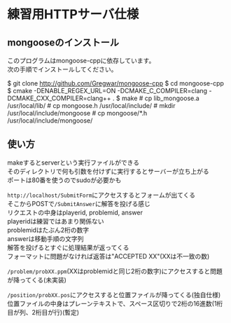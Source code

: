 # 練習用HTTPサーバ仕様

## mongooseのインストール
このプログラムはmongoose-cppに依存しています。  
次の手順でインストールしてください。  

$ git clone http://github.com/Gregwar/mongoose-cpp
    $ cd mongoose-cpp
    $ cmake -DENABLE_REGEX_URL=ON -DCMAKE_C_COMPILER=clang -DCMAKE_CXX_COMPILER=clang++ .
    $ make
    # cp lib_mongoose.a /usr/local/lib/
    # cp mongoose.h /usr/local/include/
    # mkdir /usr/local/include/mongoose
    # cp mongoose/*.h /usr/local/include/mongoose/

## 使い方
makeするとserverという実行ファイルができる  
そのディレクトリで何も引数を付けずに実行するとサーバーが立ち上がる  
ポートは80番を使うのでsudoが必要かも  

`http://localhost/SubmitForm`にアクセスするとフォームが出てくる  
そこからPOSTで`/SubmitAnswer`に解答を投げる感じ  
リクエストの中身はplayerid, problemid, answer  
playeridは練習ではあまり関係ない  
problemidはたぶん2桁の数字  
answerは移動手順の文字列  
解答を投げるとすぐに処理結果が返ってくる  
フォーマットに問題がなければ返答は"ACCEPTED XX"(XXは不一致の数)  

`/problem/probXX.ppm`(XXはproblemidと同じ2桁の数字)にアクセスすると問題が降ってくる(未実装)  

`/position/probXX.pos`にアクセスすると位置ファイルが降ってくる(独自仕様)  
位置ファイルの中身はプレーンテキストで、スペース区切りで2桁の16進数(1桁目が列、2桁目が行)(暫定)  


